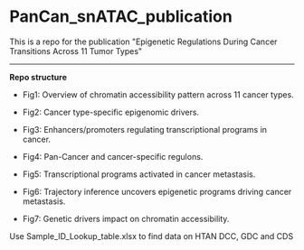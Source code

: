 # PanCan_snATAC_publication

This is a repo for the publication "Epigenetic Regulations During Cancer Transitions Across 11 Tumor Types"

---

**Repo structure**

* Fig1: Overview of chromatin accessibility pattern across 11 cancer types.


* Fig2: Cancer type-specific epigenomic drivers.


* Fig3: Enhancers/promoters regulating transcriptional programs in cancer.


* Fig4: Pan-Cancer and cancer-specific regulons.


* Fig5: Transcriptional programs activated in cancer metastasis.


* Fig6: Trajectory inference uncovers epigenetic programs driving cancer metastasis.


* Fig7: Genetic drivers impact on chromatin accessibility.
  
Use Sample_ID_Lookup_table.xlsx to find data on HTAN DCC, GDC and CDS
